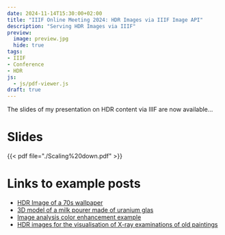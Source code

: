 ```yaml
---
date: 2024-11-14T15:30:00+02:00
title: "IIIF Online Meeting 2024: HDR Images via IIIF Image API"
description: "Serving HDR Images via IIIF"
preview:
  image: preview.jpg
  hide: true
tags:
- IIIF
- Conference
- HDR
js:
  - js/pdf-viewer.js
draft: true
---
```


The slides of my presentation on HDR content via IIIF are now available...

<!--more-->

# Slides

{{< pdf file="./Scaling%20down.pdf" >}}

# Links to example posts

* [HDR Image of a 70s wallpaper](https://christianmahnke.de/en/post/hdr-iiif/)
* [3D model of a milk pourer made of uranium glas](https://christianmahnke.de/en/post/uv-photogrammetry/)
* [Image analysis color enhancement example](https://christianmahnke.de/en/post/hdr-image-analysis/)
* [HDR images for the visualisation of X-ray examinations of old paintings](https://christianmahnke.de/en/post/hdr-radiography-visualisation/)
